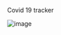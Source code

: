Covid 19 tracker 

![image](https://github.com/Abmatglory23/COVID19/assets/104855555/2193bee5-f18f-47df-889a-0f444cf7b3c5)
